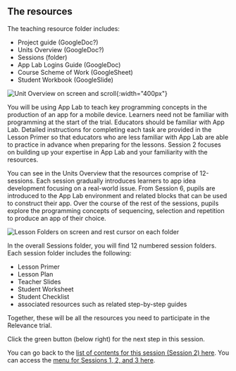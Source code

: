 ## The resources

The teaching resource folder includes:
+ Project guide (GoogleDoc?)
+ Units Overview (GoogleDoc?)
+ Sessions (folder)
+ App Lab Logins Guide (GoogleDoc)
+ Course Scheme of Work (GoogleSheet)
+ Student Workbook (GoogleSlide)

![Unit Overview on screen and scroll](images/Relevance-AccessMainFolder.png){:width="400px"}

You will be using App Lab to teach key programming concepts in the production of an app for a mobile device. Learners need not be familiar with programming at the start of the trial. Educators should be familiar with App Lab. Detailed instructions for completing each task are provided in the Lesson Primer so that educators who are less familiar with App Lab are able to practice in advance when preparing for the lessons. Session 2 focuses on building up your expertise in App Lab and your familiarity with the resources.

You can see in the Units Overview that the resources comprise of 12-sessions. Each session gradually introduces learners to app idea development focusing on a real-world issue. From Session 6, pupils are introduced to the App Lab environment and related blocks that can be used to construct their app. Over the course of the rest of the sessions, pupils explore the programming concepts of sequencing, selection and repetition to produce an app of their choice.

![Lesson Folders on screen and rest cursor on each folder](images/Relevance-LessonFolderAccess.gif)

In the overall Sessions folder, you will find 12 numbered session folders. Each session folder includes the following:
+ Lesson Primer
+ Lesson Plan
+ Teacher Slides
+ Student Worksheet
+ Student Checklist 
+ associated resources such as related step-by-step guides 

Together, these will be all the resources you need to participate in the Relevance trial.

Click the green button (below right) for the next step in this session.

You can go back to the [list of contents for this session (Session 2) here](https://projects.raspberrypi.org/en/projects/Year8-RelevanceTraining-Session2-GBICi4).
You can access the [menu for Sessions 1, 2, and 3 here](https://projects.raspberrypi.org/en/pathways/Year8-RelevanceTraining-GBICi4).
